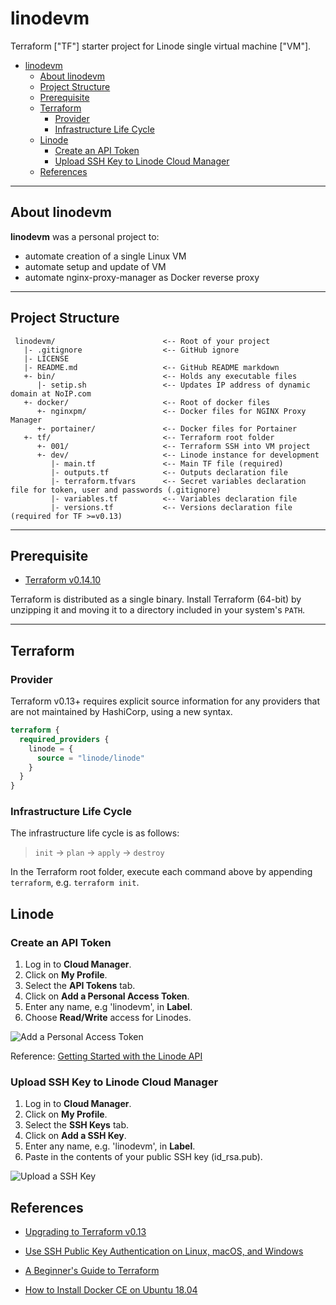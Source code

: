 # linodevm 
Terraform ["TF"] starter project for Linode single virtual machine ["VM"].

- [linodevm](#linodevm)
  - [About linodevm](#about-linodevm)
  - [Project Structure](#project-structure)
  - [Prerequisite](#prerequisite)
  - [Terraform](#terraform)
    - [Provider](#provider)
    - [Infrastructure Life Cycle](#infrastructure-life-cycle)
  - [Linode](#linode)
    - [Create an API Token](#create-an-api-token)
    - [Upload SSH Key to Linode Cloud Manager](#upload-ssh-key-to-linode-cloud-manager)
  - [References](#references)

---
## About linodevm

**linodevm** was a personal project to:
- automate creation of a single Linux VM
- automate setup and update of VM
- automate nginx-proxy-manager as Docker reverse proxy

---
## Project Structure
     linodevm/                        <-- Root of your project
       |- .gitignore                  <-- GitHub ignore 
       |- LICENSE
       |- README.md                   <-- GitHub README markdown 
       +- bin/                        <-- Holds any executable files
          |- setip.sh                 <-- Updates IP address of dynamic domain at NoIP.com
       +- docker/                     <-- Root of docker files
          +- nginxpm/                 <-- Docker files for NGINX Proxy Manager
          +- portainer/               <-- Docker files for Portainer
       +- tf/                         <-- Terraform root folder
          +- 001/                     <-- Terraform SSH into VM project
          +- dev/                     <-- Linode instance for development
             |- main.tf               <-- Main TF file (required)
             |- outputs.tf            <-- Outputs declaration file
             |- terraform.tfvars      <-- Secret variables declaration file for token, user and passwords (.gitignore)
             |- variables.tf          <-- Variables declaration file
             |- versions.tf           <-- Versions declaration file (required for TF >=v0.13)

---
## Prerequisite

* [Terraform v0.14.10](https://terraform.io)

Terraform is distributed as a single binary. Install Terraform (64-bit) by unzipping it and moving it to a directory included in your system's ``PATH``.

---
## Terraform

### Provider

Terraform v0.13+ requires explicit source information for any providers that are not maintained by HashiCorp, using a new syntax.

```terraform
terraform {
  required_providers {
    linode = {
      source = "linode/linode"
    }
  }
}
```

### Infrastructure Life Cycle

The infrastructure life cycle is as follows:

> `init` -> `plan` -> `apply` -> `destroy`

In the Terraform root folder, execute each command above by appending `terraform`, e.g. `terraform init`.

## Linode

### Create an API Token 

1. Log in to **Cloud Manager**.
2. Click on **My Profile**.
3. Select the **API Tokens** tab.
4. Click on **Add a Personal Access Token**.
5. Enter any name, e.g 'linodevm', in **Label**.
6. Choose **Read/Write** access for Linodes.

![Add a Personal Access Token](https://www.linode.com/docs/guides/api-create-api-token-shortguide/get-started-with-linode-api-new-token_hu5949319457c48d6edae8ef4512b27747_27192_1388x0_resize_q71_bgfafafc_catmullrom_2.jpg)

Reference: [Getting Started with the Linode API](https://www.linode.com/docs/guides/getting-started-with-the-linode-api/#get-an-access-token)

### Upload SSH Key to Linode Cloud Manager

1. Log in to **Cloud Manager**.
2. Click on **My Profile**.
3. Select the **SSH Keys** tab.
4. Click on **Add a SSH Key**.
5. Enter any name, e.g. 'linodevm', in **Label**.
6. Paste in the contents of your public SSH key (id_rsa.pub).

![Upload a SSH Key](https://www.linode.com/docs/guides/use-public-key-authentication-with-ssh/ssh-key-new-key_hu16edec8fd6fbd4321c48817119c54719_81550_1388x0_resize_q71_bgfafafc_catmullrom_2.jpg)

## References

* [Upgrading to Terraform v0.13](https://www.terraform.io/upgrade-guides/0-13.html)

* [Use SSH Public Key Authentication on Linux, macOS, and Windows](https://www.linode.com/docs/guides/use-public-key-authentication-with-ssh)

* [A Beginner's Guide to Terraform](https://www.linode.com/docs/guides/beginners-guide-to-terraform)

* [How to Install Docker CE on Ubuntu 18.04](https://www.linode.com/docs/guides/install-docker-ce-ubuntu-1804)